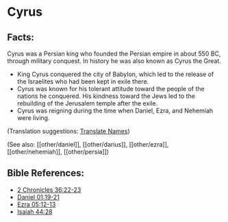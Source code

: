# Cyrus #

## Facts: ##

Cyrus was a Persian king who founded the Persian empire in about 550 BC, through military conquest. In history he was also known as Cyrus the Great.

* King Cyrus conquered the city of Babylon, which led to the release of the Israelites who had been kept in exile there.
* Cyrus was known for his tolerant attitude toward the people of the nations he conquered. His kindness toward the Jews led to the rebuilding of the Jerusalem temple after the exile.
* Cyrus was reigning during the time when Daniel, Ezra, and Nehemiah were living.

(Translation suggestions: [Translate Names](en/ta-vol1/translate/man/translate-names))

(See also: [[other/daniel]], [[other/darius]], [[other/ezra]], [[other/nehemiah]], [[other/persia]])

## Bible References: ##

* [2 Chronicles 36:22-23](en/tn/2ch/help/36/22)
* [Daniel 01:19-21](en/tn/dan/help/01/19)
* [Ezra 05:12-13](en/tn/ezr/help/05/12)
* [Isaiah 44:28](en/tn/isa/help/44/28)